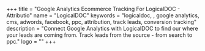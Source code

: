 +++
title = "Google Analytics Ecommerce Tracking For LogicalDOC - Attributio"
name = "LogicalDOC"
keywords = "logicaldoc, , google analytics, cms, adwords, facebook, ppc, attribution, track leads, conversion tracking"
description = "Connect Google Analytics with LogicalDOC to find our where your leads are coming from. Track leads from the source - from search to ppc."
logo = ""
+++

